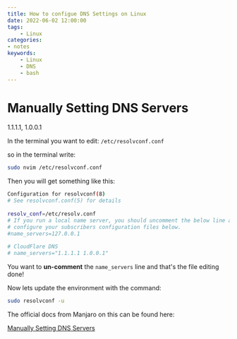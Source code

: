 ```yaml
---
title: How to configue DNS Settings on Linux
date: 2022-06-02 12:00:00
tags:
    - Linux
categories:
- notes
keywords:
    - Linux
    - DNS
    - bash
---
```



# Manually Setting DNS Servers
1.1.1.1, 1.0.0.1

In the terminal you want to edit: `/etc/resolvconf.conf`

so in the terminal write:
```bash
sudo nvim /etc/resolvconf.conf
```

Then you will get something like this:
```bash
Configuration for resolvconf(8)  
# See resolvconf.conf(5) for details  
  
resolv_conf=/etc/resolv.conf  
# If you run a local name server, you should uncomment the below line and  
# configure your subscribers configuration files below.  
#name_servers=127.0.0.1  
  
# CloudFlare DNS  
# name_servers="1.1.1.1 1.0.0.1"
```

You want to **un-comment** the `name_servers` line and that's the file editing done!

Now lets update the environment with the command:
```bash
sudo resolvconf -u
```

The official docs from Manjaro on this can be found here:

[Manually Setting DNS Servers](https://wiki.manjaro.org/index.php/Networking)
